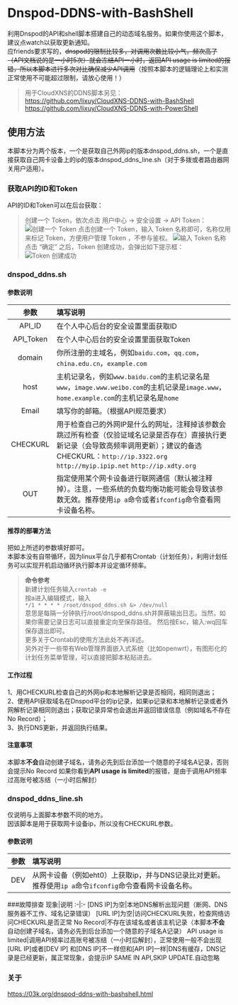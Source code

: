 # Dnspod-DDNS-with-BashShell
利用Dnspod的API和shell脚本搭建自己的动态域名服务。如果你使用这个脚本，建议点watch以获取更新通知。  
应friends要求写的，~~dnspod的限制比较多，对调用次数比较小气，频次高了（API文档说的是一小时5次）就会冻结API一小时，返回API usage is limited的报错，所以本脚本进行多次对比确保减少API调用~~（按照本脚本的逻辑理论上和实测正常使用不可能超过限制，请放心使用！）  
>用于CloudXNS的DDNS脚本另见：  
https://github.com/lixuy/CloudXNS-DDNS-with-BashShell  
https://github.com/lixuy/CloudXNS-DDNS-with-PowerShell  
## 使用方法
本脚本分为两个版本，一个是获取自己外网ip的版本dnspod_ddns.sh，一个是直接获取自己网卡设备上的ip的版本dnspod_ddns_line.sh（对于多拨或者路由器网关用户适用）。
### 获取API的ID和Token
API的ID和Token可以在后台获取：  
>创建一个 Token，依次点击 用户中心 -> 安全设置 -> API Token：
![创建一个 Token](https://support.dnspod.cn/Uploads/api-tokens-1.png)
>点击创建一个 Token，输入 Token 名称即可，名称仅用来标记 Token，方便用户管理 Token ，不参与鉴权。
![输入 Token 名称](https://support.dnspod.cn/Uploads/api-tokens-2.png)     
>点击 “确定” 之后，Token 创建成功，会弹出如下提示框：
![Token 创建成功](https://support.dnspod.cn/Uploads/api-tokens-3.png)
### **dnspod_ddns.sh**
#### 参数说明  
参数|填写说明
:-:|:-
|API_ID | 在个人中心后台的安全设置里面获取ID|
API_Token|在个人中心后台的安全设置里面获取Token
domain| 你所注册的主域名，例如```baidu.com```，```qq.com```，```china.edu.cn```，```example.com```
host|主机记录名，例如```www.baidu.com```的主机记录名是```www```，```image.www.weibo.com```的主机记录是```image.www```，```home.example.com```的主机记录名是```home```
Email|填写你的邮箱。（根据API规范要求）
CHECKURL|用于检查自己的外网IP是什么的网址，注释掉该参数会跳过所有检查（仅验证域名记录是否存在）直接执行更新记录（会导致高频率调用更新）；建议的备选CHECKURL：```http://ip.3322.org``` ```http://myip.ipip.net``` ```http://ip.xdty.org```
OUT|指定使用某个网卡设备进行联网通信（默认被注释掉）。注意，一些系统的负载均衡功能可能会导致该参数无效。推荐使用```ip a```命令或者```ifconfig```命令查看网卡设备名称。
#### **推荐的部署方法**
把如上所述的参数填好即可。  
本脚本没有自带循环，因为linux平台几乎都有Crontab（计划任务），利用计划任务可以实现开机启动循环执行脚本并设定循环频率。  
>**命令参考**  
新建计划任务输入```crontab -e```  
按a进入编辑模式，输入   
 ```*/1 * * * * /root/dnspod_ddns.sh &> /dev/null```  
意思是每隔一分钟执行/root/dnspod_ddns.sh并屏蔽输出日志。当然，如果你需要记录日志可以直接重定向至保存路径。 
然后按Esc，输入:wq回车保存退出即可。  
更多关于Crontab的使用方法此处不再详述。  
另外对于一些带有Web管理界面嵌入式系统（比如openwrt），有图形化的计划任务菜单管理，可以直接把脚本粘贴进去。

#### 工作过程
1、用CHECKURL检查自己的外网ip和本地解析记录是否相同，相同则退出；  
2、使用API获取域名在Dnspod平台的ip记录，如果ip记录和本地解析记录或者外网解析记录相同则退出；获取记录异常也会退出并返回错误信息（例如域名不存在No Record）；  
3、执行DNS更新，并返回执行结果。
#### 注意事项
本脚本**不会**自动创建子域名，请务必先到后台添加一个随意的子域名A记录，否则会提示No Record 
如果你看到**API usage is limited**的报错，是由于调用API频率过高账号被冻结（一小时后解封）

### **dnspod_ddns_line.sh**
仅说明与上面脚本参数不同的地方。  
因该脚本是用于获取网卡设备ip，所以没有CHECKURL参数。  
#### 参数说明  
参数|填写说明
:-:|:-
|DEV | 从网卡设备（例如eht0）上获取ip，并与DNS记录比对更新。推荐使用```ip a```命令```ifconfig```命令查看网卡设备名称。|
###故障排查
现象|说明
:-|:-
[DNS IP]为空|本地DNS解析出现问题（断网、DNS服务器不工作、域名记录错误）
[URL IP]为空|访问CHECKURL失败，检查网络访问CHECKURL是否正常
No Record|不存在该域名或者该主机记录（本脚本**不会**自动创建子域名，请务必先到后台添加一个随意的子域名A记录）
API usage is limited|调用API频率过高账号被冻结（一小时后解封），正常使用一般不会出现
[URL IP]或者[DEV IP] 和[DNS IP]不一样但和[API IP]一样|DNS有缓存，DNS记录是已经更新，属正常现象，会提示IP SAME IN API,SKIP UPDATE.自动忽略
### **关于**
https://03k.org/dnspod-ddns-with-bashshell.html
